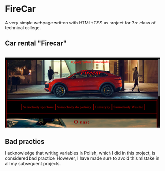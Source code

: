 # FireCar
A very simple webpage written with HTML+CSS as project for 3rd class of technical college.
## Car rental "Firecar"
&emsp; ![Main page](https://github.com/Dunno358/Pictures/blob/main/Firecar_index.png?raw=true)
## Bad practics
I acknowledge that writing variables in Polish, which I did in this project, is considered bad practice. However, I have made sure to avoid this mistake in all my subsequent projects.
